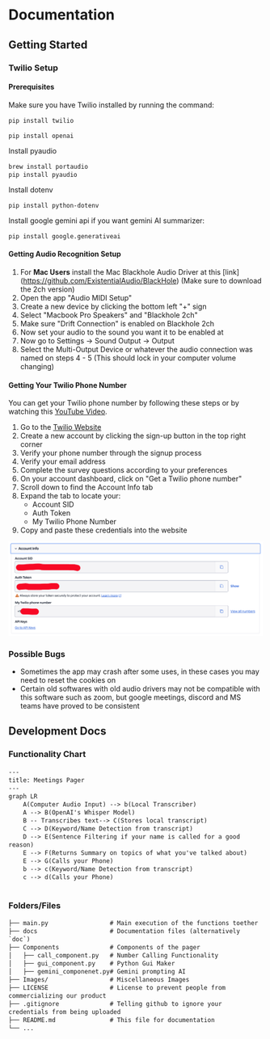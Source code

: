 # Documentation

## Getting Started

### Twilio Setup

#### Prerequisites
Make sure you have Twilio installed by running the command:
```
pip install twilio
```
```
pip install openai
```
Install pyaudio
```
brew install portaudio
pip install pyaudio
```
Install dotenv
```
pip install python-dotenv
```
Install google gemini api if you want gemini AI summarizer:
```
pip install google.generativeai
```
#### Getting Audio Recognition Setup

1. For **Mac Users** install the Mac Blackhole Audio Driver at this [link] (https://github.com/ExistentialAudio/BlackHole) (Make sure to download the 2ch version)
2. Open the app "Audio MIDI Setup"
3. Create a new device by clicking the bottom left "+" sign
4. Select "Macbook Pro Speakers" and "Blackhole 2ch"
5. Make sure "Drift Connection" is enabled on Blackhole 2ch
6. Now set your audio to the sound you want it to be enabled at
7. Now go to Settings -> Sound Output -> Output
8. Select the Multi-Output Device or whatever the audio connection was named on steps 4 - 5 (This should lock in your computer volume changing)

#### Getting Your Twilio Phone Number
You can get your Twilio phone number by following these steps or by watching this [YouTube Video](https://www.youtube.com/watch?v=Sqsz2T1Bzlg&t=29s).

1. Go to the [Twilio Website](https://www.twilio.com/en-us)
2. Create a new account by clicking the sign-up button in the top right corner
3. Verify your phone number through the signup process
4. Verify your email address
5. Complete the survey questions according to your preferences
6. On your account dashboard, click on "Get a Twilio phone number"
7. Scroll down to find the Account Info tab
8. Expand the tab to locate your:
   - Account SID
   - Auth Token
   - My Twilio Phone Number
9. Copy and paste these credentials into the website

![Twilio Dashboard Example](Images/AccountInfoTutorial.png)

### Possible Bugs
- Sometimes the app may crash after some uses, in these cases you may need to reset the cookies on 
- Certain old softwares with old audio drivers may not be compatible with this software such as zoom, but google meetings, discord and MS teams have proved to be consistent

## Development Docs
### Functionality Chart

```mermaid
---
title: Meetings Pager
---
graph LR
    A(Computer Audio Input) --> b(Local Transcriber)
    A --> B(OpenAI's Whisper Model)
    B -- Transcribes text--> C(Stores local transcript)
    C --> D(Keyword/Name Detection from transcript)
    D --> E(Sentence Filtering if your name is called for a good reason)
    E --> F(Returns Summary on topics of what you've talked about)
    E --> G(Calls your Phone)
    b --> c(Keyword/Name Detection from transcript)
    c --> d(Calls your Phone)
    
```

### Folders/Files
```
├── main.py                 # Main execution of the functions toether
├── docs                    # Documentation files (alternatively `doc`)
├── Components              # Components of the pager
│   ├── call_component.py   # Number Calling Functionality
│   ├── gui_component.py    # Python Gui Maker
│   ├── gemini_componenet.py# Gemini prompting AI
├── Images/                 # Miscellaneous Images
├── LICENSE                 # License to prevent people from commercializing our product
├── .gitignore              # Telling github to ignore your credentials from being uploaded
├── README.md               # This file for documentation
└── ...
```